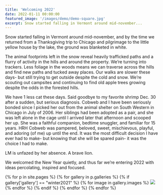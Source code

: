 ```yaml
---
title: 'Welcoming 2022'
date: 2022-01-11 00:00:00
featured_image: '/images/demo/demo-square.jpg'
excerpt: Snow started falling in Vermont around mid-november... 
---
```


Snow started falling in Vermont around mid-november, and by the time we returned from a Thanksgiving trip to Chicago and pilgrimage to the little yellow house by the lake, the ground was blanketed in white.

The animal footprints left in the snow reveal heavily trafficked paths and a flurry of activity in the hills and around the property. We’re turning into trackers. Less foliage in the woods means we can traverse across the hills and find new paths and tucked away places. Our walks are slower these days- but still trying to get outside despite the cold and snow. We’re scouting out campsites and continuing to find old apple trees growing despite the odds in the forested hills.

We have 1 less cat these days. Said goodbye to my favorite shrimp Dec. 30 after a sudden, but serious diagnosis. Cobweb and I have been seriously bonded since I picked her out from the animal shelter on South Western in Chicago in July of 2006. Her siblings had been adopted as a pair, and she was left alone in the cage until I arrived later that afternoon and scooped her up. She was a faithful companion, bedtime snuggler, and familiar for 15 years. HRH Cobweb was pampered, beloved, sweet, mischievous, playful, and adoring (of me) up until the end. It was the most difficult decision I have ever had to make- but knowing that she will be spared pain- it was the choice I had to make.

LM is unfazed by her absence. A brave lion.

We welcomed the New Year quietly, and thus far we’re entering 2022 with ideas percolating, inspired and focused.

<div class="gallery" data-columns="3">
{% for p in site.pages %}
  {% for gallery in p.galleries %}
    {% if gallery['gallery'] == "winter2021" %}
      {% for image in gallery.images %}
        <a href="/{{ site.gallery.dir }}/{{ gallery['gallery'] }}/{{ image.src }}"
            data-pswp-width="{{ image.display_dimensions.width }}" 
            data-pswp-height="{{ image.display_dimensions.height }}"
            ><img src="/{{ site.gallery.dir }}/{{ gallery['gallery'] }}/thumbs/{{ image.src }}" />
        </a>
      {% endfor %}
    {% endif %}
  {% endfor %}
{% endfor %}
</div>


